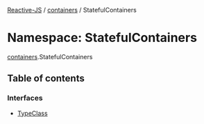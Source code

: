 [Reactive-JS](../README.md) / [containers](containers.md) / StatefulContainers

# Namespace: StatefulContainers

[containers](containers.md).StatefulContainers

## Table of contents

### Interfaces

- [TypeClass](../interfaces/containers.StatefulContainers.TypeClass.md)
